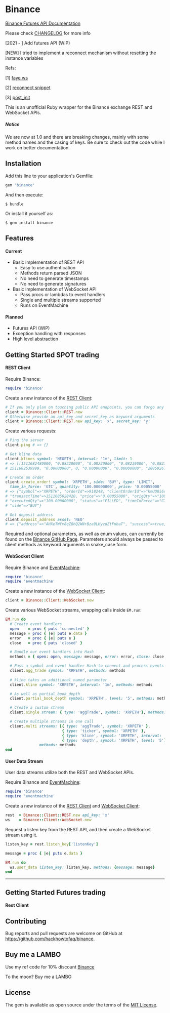 # Binance

[Binance Futures API Documentation](https://binance-docs.github.io/apidocs/futures/en/#change-log)


Please check [CHANGELOG](https://github.com/hackhowtofaq/binance/blob/master/CHANGELOG.md) for more info

[2021 - ] Add futures API (WIP)

[NEW] I tried to implement a reconnect mechanism without resetting the instance variables

Refs:

[1] [faye ws](https://github.com/faye/faye-websocket-ruby/blob/master/lib/faye/websocket/client.rb)

[2] [reconnect snippet](https://github.com/imanel/websocket-eventmachine-client/issues/14)

[3] [post_init](https://github.com/eventmachine/eventmachine/blob/681bc4e995a3c860d08a22c48723eef2b7719ae4/lib/em/connection.rb)

This is an unofficial Ruby wrapper for the Binance exchange REST and WebSocket APIs.

##### Notice

We are now at 1.0 and there are breaking changes, mainly with some method names and the casing of keys. Be sure to check out the code while I work on better documentation.


## Installation

Add this line to your application's Gemfile:

```ruby
gem 'binance'
```

And then execute:

    $ bundle

Or install it yourself as:

    $ gem install binance
    
## Features

#### Current

* Basic implementation of REST API
  * Easy to use authentication
  * Methods return parsed JSON
  * No need to generate timestamps
  * No need to generate signatures
* Basic implementation of WebSocket API
  * Pass procs or lambdas to event handlers
  * Single and multiple streams supported
  * Runs on EventMachine

#### Planned
* Futures API (WIP)
* Exception handling with responses
* High level abstraction

## Getting Started SPOT trading

#### REST Client

Require Binance:

```ruby
require 'binance'
```

Create a new instance of the [REST Client](http://www.rubydoc.info/gems/binance):

```ruby
# If you only plan on touching public API endpoints, you can forgo any arguments
client = Binance::Client::REST.new
# Otherwise provide an api_key and secret_key as keyword arguments
client = Binance::Client::REST.new api_key: 'x', secret_key: 'y'
```

Create various requests:

```ruby
# Ping the server
client.ping # => {}

# Get kline data
client.klines symbol: 'NEOETH', interval: '1m', limit: 1
# => [[1511682480000, "0.08230000", "0.08230000", "0.08230000", "0.08230000", "0.00000000", 
# 1511682539999, "0.00000000", 0, "0.00000000", "0.00000000", "2885926.46000000"]]

# Create an order
client.create_order! symbol: 'XRPETH', side: 'BUY', type: 'LIMIT', 
  time_in_force: 'GTC', quantity: '100.00000000', price: '0.00055000'
# => {"symbol"=>"XRPETH", "orderId"=>918248, "clientOrderId"=>"kmUU0i6cMWzq1NElE6ZTdu", 
# "transactTime"=>1511685028420, "price"=>"0.00055000", "origQty"=>"100.00000000", 
# "executedQty"=>"100.00000000", "status"=>"FILLED", "timeInForce"=>"GTC", "type"=>"LIMIT", 
# "side"=>"BUY"}

# Get deposit address
client.deposit_address asset: 'NEO'
# => {"address"=>"AHXeTWYv8qZQhQ2WNrBza9LHyzdZtFnbaT", "success"=>true, "addressTag"=>"", "asset"=>"NEO"}
```

Required and optional parameters, as well as enum values, can currently be found on the [Binance GitHub Page](https://github.com/binance-exchange/binance-official-api-docs). Parameters should always be passed to client methods as keyword arguments in snake_case form.

#### WebSocket Client

Require Binance and [EventMachine](https://github.com/eventmachine/eventmachine):

```ruby
require 'binance'
require 'eventmachine'
```

Create a new instance of the [WebSocket Client](http://www.rubydoc.info/gems/binance):

```ruby
client = Binance::Client::WebSocket.new
```

Create various WebSocket streams, wrapping calls inside `EM.run`:

```ruby
EM.run do
  # Create event handlers
  open    = proc { puts 'connected' }
  message = proc { |e| puts e.data }
  error   = proc { |e| puts e }
  close   = proc { puts 'closed' }

  # Bundle our event handlers into Hash
  methods = { open: open, message: message, error: error, close: close }

  # Pass a symbol and event handler Hash to connect and process events
  client.agg_trade symbol: 'XRPETH', methods: methods
  
  # kline takes an additional named parameter
  client.kline symbol: 'XRPETH', interval: '1m', methods: methods

  # As well as partial_book_depth
  client.partial_book_depth symbol: 'XRPETH', level: '5', methods: methods

  # Create a custom stream
  client.single stream: { type: 'aggTrade', symbol: 'XRPETH'}, methods: methods

  # Create multiple streams in one call
  client.multi streams: [{ type: 'aggTrade', symbol: 'XRPETH' },
                         { type: 'ticker', symbol: 'XRPETH' },
                         { type: 'kline', symbol: 'XRPETH', interval: '1m'},
                         { type: 'depth', symbol: 'XRPETH', level: '5'}],
               methods: methods 
end
```

#### User Data Stream

User data streams utilize both the REST and WebSocket APIs.

Require Binance and [EventMachine](https://github.com/eventmachine/eventmachine):

```ruby
require 'binance'
require 'eventmachine'
```

Create a new instance of the [REST Client](http://www.rubydoc.info/gems/binance) and [WebSocket Client](http://www.rubydoc.info/gems/binance):

```ruby
rest  = Binance::Client::REST.new api_key: 'x'
ws    = Binance::Client::WebSocket.new
```

Request a listen key from the REST API, and then create a WebSocket stream using it.

```ruby
listen_key = rest.listen_key['listenKey']

message = proc { |e| puts e.data }

EM.run do
  ws.user_data listen_key: listen_key, methods: {message: message}
end
```

---

## Getting Started Futures trading
#### Rest Client 




## Contributing

Bug reports and pull requests are welcome on GitHub at https://github.com/hackhowtofaq/binance.

## Buy me a LAMBO

Use my ref code for 10% discount [Binance](https://www.binance.com/en/register?ref=UX5OQLL4 )

To the moon? Buy me a LAMBO


## License

The gem is available as open source under the terms of the [MIT License](http://opensource.org/licenses/MIT).
